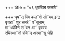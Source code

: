 +++
title = "०६ धृषत्पिब कलशे"

+++
धृष᳓त् पिब कल᳓शे सो᳓मम् इन्द्र  
वृत्रहा᳓ शूर समरे᳓ व᳓सूनाम्  
मा᳓ध्यंदिने स᳓वन आ᳓ वृषस्व  
रयिस्था᳓नो रयि᳓म् अस्मा᳓सु धेहि